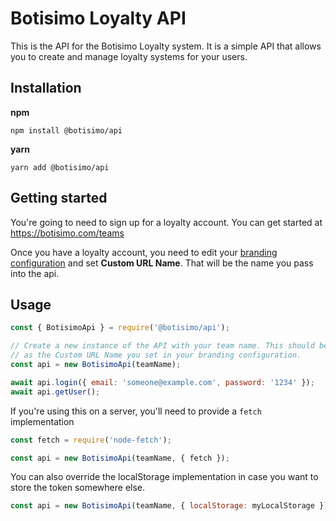 # Botisimo Loyalty API

This is the API for the Botisimo Loyalty system. It is a simple API that allows
you to create and manage loyalty systems for your users.

## Installation

**npm**

```
npm install @botisimo/api
```

**yarn**

```
yarn add @botisimo/api
```

## Getting started

You're going to need to sign up for a loyalty account. You can get started at
https://botisimo.com/teams

Once you have a loyalty account, you need to edit your [branding configuration]
and set **Custom URL Name**. That will be the name you pass into the api.

[branding configuration]: https://botisimo.com/team/branding

## Usage

```js
const { BotisimoApi } = require('@botisimo/api');

// Create a new instance of the API with your team name. This should be the same
// as the Custom URL Name you set in your branding configuration.
const api = new BotisimoApi(teamName);

await api.login({ email: 'someone@example.com', password: '1234' });
await api.getUser();
```

If you're using this on a server, you'll need to provide a `fetch`
implementation

```js
const fetch = require('node-fetch');

const api = new BotisimoApi(teamName, { fetch });
```

You can also override the localStorage implementation in case you want to store
the token somewhere else.

```js
const api = new BotisimoApi(teamName, { localStorage: myLocalStorage });
```
